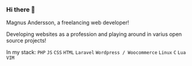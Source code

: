 ### Hi there 👋
Magnus Andersson, a freelancing web developer! 

Developing websites as a profession and playing around in varius open source projects!

In my stack: 
```PHP``` ```JS``` ```CSS``` ```HTML``` ```Laravel``` ```Wordpress / Woocommerce``` ```Linux``` ```C``` ```Lua``` ```VIM```

<!--
**mange84a/mange84a** is a ✨ _special_ ✨ repository because its `README.md` (this file) appears on your GitHub profile.

Here are some ideas to get you started:

- 🔭 I’m currently working on ...
- 🌱 I’m currently learning ...
- 👯 I’m looking to collaborate on ...
- 🤔 I’m looking for help with ...
- 💬 Ask me about ...
- 📫 How to reach me: ...
- 😄 Pronouns: ...
- ⚡ Fun fact: ...
-->
